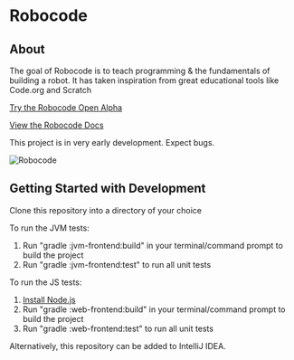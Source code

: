 # Robocode

## About

The goal of Robocode is to teach programming & the fundamentals of building a robot. It has taken inspiration from great educational tools like Code.org and Scratch

[Try the Robocode Open Alpha](https://outreach.chicagoedt.org/robocode/game/)

[View the Robocode Docs](https://outreach.chicagoedt.org/robocode/docs)

This project is in very early development. Expect bugs.

![Robocode](https://github.com/chicagoedt/robocode/raw/themes/web-frontend/web/res/screenshot.png)

## Getting Started with Development
Clone this repository into a directory of your choice

To run the JVM tests:
1. Run "gradle :jvm-frontend:build" in your terminal/command prompt to build the project
2. Run "gradle :jvm-frontend:test" to run all unit tests

To run the JS tests:
1. [Install Node.js](https://nodejs.org/en/)
2. Run "gradle :web-frontend:build" in your terminal/command prompt to build the project
3. Run "gradle :web-frontend:test" to run all unit tests

Alternatively, this repository can be added to IntelliJ IDEA.
